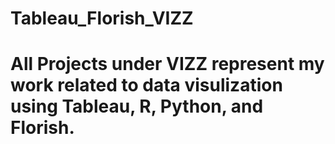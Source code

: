 # Tableau_Florish_VIZZ
# All Projects under VIZZ represent my work related to data visulization using Tableau, R, Python, and Florish. 
